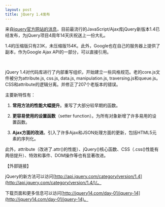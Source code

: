 ```yaml
---
layout: post
title: jQuery 1.4发布
---
```

来自[jquery官方网站的消息](http://jquery14.com/day-01/jquery-14)，目前最流行的JavaScript/Ajax库jQuery新版本1.4已经发布，为jQuery项目4周年14天庆祝送上一份大礼。

1.4的压缩版只有23K，未压缩版154K。此外，Google也在自己的服务器上提供了副本，作为Google Ajax 
API的一部分，可以直接引用。

&nbsp;

jQuery 
1.4对代码库进行了内部重写组织，开始建立一些风格规范。老的core.js文件被分为attribute.js, css.js, data.js, 
manipulation.js, traversing.js和queue.js。CSS和attribute的逻辑分离。并修正了207个老版本的错误。

主要新特性有：

1. **常用方法的性能大幅提升**。重写了大部分较早期的函数。

2. **更容易使用的设置函数**（setter function）。为所有对象新增了许多易用的设置函数。

3. **Ajax方面的改进**。引入了许多Ajax和JSON处理方面的更新，包括HTML5元素的序列化。

此外，attribute（改进了.attr()的性能）、jQuery()核心函数、CSS（.css()性能有两倍提升）、特效和事件、DOM操作等也有显著改进。

【外部链接】

jQuery的新方法可以访问[http://api.jquery.com/category/version/1.4](http://api.jquery.com/category/version/1.4/)/。

下载页面和更多信息可以访问[http://jquery14.com/day-01/jquery-14](http://jquery14.com/day-01/jquery-14)。